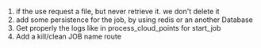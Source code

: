 1) if the use request a file, but never retrieve it. we don't delete it
2) add some persistence for the job, by using redis or an another Database
3) Get properly the logs like in process_cloud_points for start_job
4) Add a kill/clean JOB name route